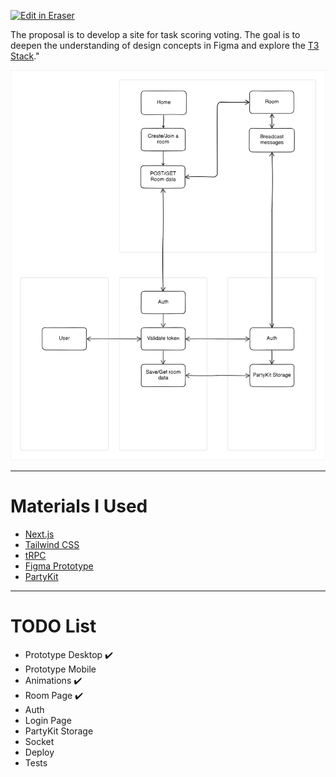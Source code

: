 <p><a target="_blank" href="https://app.eraser.io/workspace/1LJGabM9KdfgxxJTgN86" id="edit-in-eraser-github-link"><img alt="Edit in Eraser" src="https://firebasestorage.googleapis.com/v0/b/second-petal-295822.appspot.com/o/images%2Fgithub%2FOpen%20in%20Eraser.svg?alt=media&amp;token=968381c8-a7e7-472a-8ed6-4a6626da5501"></a></p>

The proposal is to develop a site for task scoring voting. The goal is to deepen the understanding of design concepts in Figma and explore the [﻿T3 Stack](https://create.t3.gg/)."

![Figure 1](/.eraser/1LJGabM9KdfgxxJTgN86___jEhIatNqRDUQU829H2I2e2Tb30C2___---figure---orm9jfxvei7pW99UPt_X2---figure---H7QGhHe2hcf9vCD0ZQGKJA.png "Figure 1")

---

# Materials I Used
- [﻿Next.js](https://nextjs.org/) 
- [﻿Tailwind CSS](https://tailwindcss.com/) 
- [﻿tRPC](https://trpc.io/) 
- [﻿Figma Prototype](https://www.figma.com/design/XAjCxXLIids6H88OgreDwG/Scrum-Machine?node-id=0-1&node-type=canvas&t=GoQmLH1qg6ziZAUP-0) 
- [﻿PartyKit](https://docs.partykit.io/) 


---

# TODO List
- Prototype Desktop ✔️
- Prototype Mobile
- Animations ✔️
- Room Page ✔️
- Auth
- Login Page
- PartyKit Storage
- Socket
- Deploy
- Tests








<!--- Eraser file: https://app.eraser.io/workspace/1LJGabM9KdfgxxJTgN86 --->